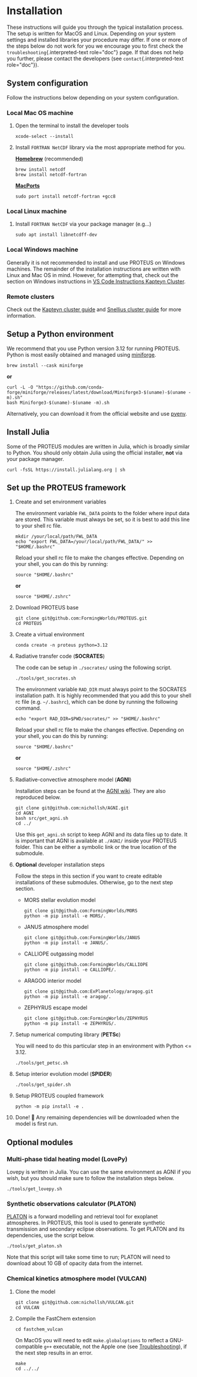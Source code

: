 # Installation

These instructions will guide you through the typical installation
process. The setup is written for MacOS and Linux. Depending on your
system settings and installed libraries your procedure may differ. If
one or more of the steps below do not work for you we encourage you to
first check the `troubleshooting`{.interpreted-text role="doc"} page. If
that does not help you further, please contact the developers (see
`contact`{.interpreted-text role="doc"}).

## System configuration

Follow the instructions below depending on your system configuration.

### Local Mac OS machine

1.  Open the terminal to install the developer tools

    ```console
    xcode-select --install
    ```

2.  Install `FORTRAN NetCDF` library via the most appropriate method for
    you.

    **[Homebrew](https://brew.sh/)** (recommended)
    ```console
    brew install netcdf
    brew install netcdf-fortran
    ```

    **[MacPorts](https://www.macports.org/)**
    ```console
    sudo port install netcdf-fortran +gcc8
    ```

### Local Linux machine

1. Install `FORTRAN NetCDF` via your package manager (e.g\...)

    ```console
    sudo apt install libnetcdff-dev
    ```

### Local Windows machine

Generally it is not recommended to install and use PROTEUS on Windows machines. The remainder of the installation instructions are written with Linux and Mac OS in mind. However, for attempting that, check out the section on Windows instructions in [VS Code Instructions Kapteyn Cluster](https://docs.google.com/document/d/1Hm1J8x9CQ10dnyDJo1iohZHU6go_hxiUR7gTD2csv-M/edit?usp=sharing).

### Remote clusters

Check out the [Kapteyn cluster guide](./tips_kapteyn_cluster.md) and [Snellius cluster guide](./tips_snellius_cluster.md) for more information.

## Setup a Python environment

We recommend that you use Python version 3.12 for running PROTEUS. Python is most easily obtained and managed using [miniforge](https://github.com/conda-forge/miniforge).

```console
brew install --cask miniforge
```

**or**

```console
curl -L -O "https://github.com/conda-forge/miniforge/releases/latest/download/Miniforge3-$(uname)-$(uname -m).sh"
bash Miniforge3-$(uname)-$(uname -m).sh
```

Alternatively, you can download it from the official website and use [pyenv](https://github.com/pyenv/pyenv).

## Install Julia

Some of the PROTEUS modules are written in Julia, which is broadly similar to Python.
You should only obtain Julia using the official installer, **not** via your package manager.

```console
curl -fsSL https://install.julialang.org | sh
```

## Set up the PROTEUS framework

1. Create and set environment variables

    The environment variable `FWL_DATA` points to the folder where input data are stored.
    This variable must always be set, so it is best to add this line to your shell rc file.

    ```console
    mkdir /your/local/path/FWL_DATA
    echo "export FWL_DATA=/your/local/path/FWL_DATA/" >> "$HOME/.bashrc"
    ```

    Reload your shell rc file to make the changes effective. Depending on your shell,
    you can do this by running:

    ```console
    source "$HOME/.bashrc"
    ```
    **or**
    ```console
    source "$HOME/.zshrc"
    ```

2. Download PROTEUS base

    ```console
    git clone git@github.com:FormingWorlds/PROTEUS.git
    cd PROTEUS
    ```

3. Create a virtual environment

    ```console
    conda create -n proteus python=3.12
    ```

4. Radiative transfer code (**SOCRATES**)

    The code can be setup in `./socrates/` using the following script.

    ```console
    ./tools/get_socrates.sh
    ```

    The environment variable `RAD_DIR` must always point to the SOCRATES installation path.
    It is highly recommended that you add this to your shell rc file (e.g. `~/.bashrc`), which
    can be done by running the following command.

    ```console
    echo "export RAD_DIR=$PWD/socrates/" >> "$HOME/.bashrc"
    ```

    Reload your shell rc file to make the changes effective. Depending on your shell,
    you can do this by running:

    ```console
    source "$HOME/.bashrc"
    ```
    **or**
    ```console
    source "$HOME/.zshrc"
    ```

5. Radiative-convective atmosphere model (**AGNI**)

    Installation steps can be found at the [AGNI wiki](https://nichollsh.github.io/AGNI/dev/setup/).
    They are also reproduced below.

    ```console
    git clone git@github.com:nichollsh/AGNI.git
    cd AGNI
    bash src/get_agni.sh
    cd ../
    ```

    Use this `get_agni.sh` script to keep AGNI and its data files up to date. It is
    important that AGNI is available at `./AGNI/` inside your PROTEUS folder. This can be
    either a symbolic link or the true location of the submodule.

6. **Optional** developer installation steps

    Follow the steps in this section if you want to create editable installations of these submodules.
    Otherwise, go to the next step section.

    - MORS stellar evolution model

        ```console
        git clone git@github.com:FormingWorlds/MORS
        python -m pip install -e MORS/.
        ```

    - JANUS atmosphere model

        ```console
        git clone git@github.com:FormingWorlds/JANUS
        python -m pip install -e JANUS/.
        ```

    - CALLIOPE outgassing model

        ```console
        git clone git@github.com:FormingWorlds/CALLIOPE
        python -m pip install -e CALLIOPE/.
        ```

    - ARAGOG interior model

        ```console
        git clone git@github.com:ExPlanetology/aragog.git
        python -m pip install -e aragog/.
        ```

    - ZEPHYRUS escape model

        ```console
        git clone git@github.com:FormingWorlds/ZEPHYRUS
        python -m pip install -e ZEPHYRUS/.
        ```

7. Setup numerical computing library (**PETSc**)

    You will need to do this particular step in an environment with Python <= 3.12.

    ```console
    ./tools/get_petsc.sh
    ```

8. Setup interior evolution model (**SPIDER**)

    ```console
    ./tools/get_spider.sh
    ```

9. Setup PROTEUS coupled framework

    ```console
    python -m pip install -e .
    ```


10. Done! 🚀
    Any remaining dependencies will be downloaded when the model is first run.

## Optional modules


### Multi-phase tidal heating model (**LovePy**)

Lovepy is written in Julia. You can use the same environment as AGNI if you wish, but you
should make sure to follow the installation steps below.

```console
./tools/get_lovepy.sh
```

### Synthetic observations calculator (**PLATON**)

[PLATON](https://platon.readthedocs.io/en/latest/intro.html) is a forward modelling and
retrieval tool for exoplanet atmospheres. In PROTEUS, this tool is used to generate
synthetic transmission and secondary eclipse observations. To get PLATON and its
dependencies, use the script below.

```console
./tools/get_platon.sh
```

Note that this script will take some time to run; PLATON will need to download
about 10 GB of opacity data from the internet.

### Chemical kinetics atmosphere model (**VULCAN**)

1. Clone the model

    ```console
    git clone git@github.com:nichollsh/VULCAN.git
    cd VULCAN
    ```

2. Compile the FastChem extension

    ```console
    cd fastchem_vulcan
    ```

    On MacOS you will need to edit `make.globaloptions` to reflect  a GNU-compatible `g++` executable, not the Apple one (see
     [Troubleshooting](./troubleshooting.md)), if the next step results in an error.

    ```console
    make
    cd ../../
    ```
